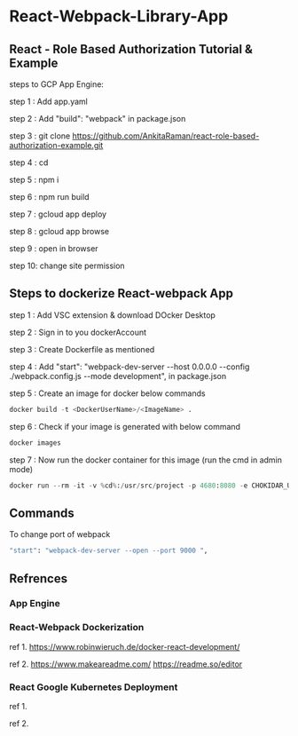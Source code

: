 # React-Webpack-Library-App

## React - Role Based Authorization Tutorial & Example

steps to GCP App Engine:

step 1 : Add app.yaml

step 2 : Add "build": "webpack" in package.json

step 3 : git clone https://github.com/AnkitaRaman/react-role-based-authorization-example.git

step 4 : cd <folderName>

step 5 : npm i

step 6 : npm run build

step 7 : gcloud app deploy

step 8 : gcloud app browse

step 9 : open in browser

step 10: change site permission 


##  Steps to dockerize React-webpack App



step 1 : Add VSC extension & download DOcker Desktop

step 2 : Sign in to you dockerAccount

step 3 : Create Dockerfile as mentioned

step 4 : Add "start": "webpack-dev-server --host 0.0.0.0 --config ./webpack.config.js --mode development", in package.json

step 5 : Create an image for docker below commands
```python
docker build -t <DockerUserName>/<ImageName> .
```
step 6 : Check if your image is generated with below command
```python
docker images
```
step 7 : Now run the docker container for this image (run the cmd in admin mode)
```python
docker run --rm -it -v %cd%:/usr/src/project -p 4680:8080 -e CHOKIDAR_USEPOLLING=true <DockerUserName>/<ImageName>
```

## Commands

To change port of webpack
```bash
"start": "webpack-dev-server --open --port 9000 ",
```

## Refrences

### App Engine 

### React-Webpack Dockerization

ref 1. https://www.robinwieruch.de/docker-react-development/

ref 2. https://www.makeareadme.com/  https://readme.so/editor

### React Google Kubernetes Deployment

ref 1. 

ref 2. 